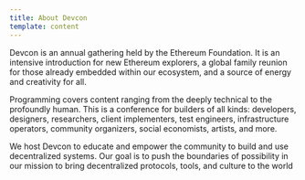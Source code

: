 ```yaml
---
title: About Devcon
template: content
---
```


Devcon is an annual gathering held by the Ethereum Foundation. It is an intensive introduction for new Ethereum explorers, a global family reunion for those already embedded within our ecosystem, and a source of energy and creativity for all.

Programming covers content ranging from the deeply technical to the profoundly human. This is a conference for builders of all kinds: developers, designers, researchers, client implementers, test engineers, infrastructure operators, community organizers, social economists, artists, and more.

We host Devcon to educate and empower the community to build and use decentralized systems. Our goal is to push the boundaries of possibility in our mission to bring decentralized protocols, tools, and culture to the world

